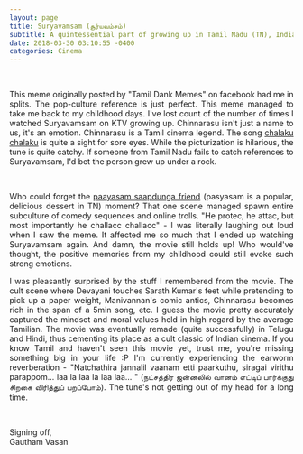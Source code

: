 ```yaml
---
layout: page
title: Suryavamsam (சூர்யவம்சம்)
subtitle: A quintessential part of growing up in Tamil Nadu (TN), India during the 90s
date: 2018-03-30 03:10:55 -0400
categories: Cinema
---
```


<div class="row uniform">
<div class="4u 12u$(medium)">
</div>
	<div class="4u 12u$(medium)">
        <span class="image main"><img src="{{site.url}}/assets/images/suryavamsam_meme.jpg" alt="" /></span>
</div>
<div class="4u 12u$(medium)">
</div>
</div>

<br>

<p align="justify"> This meme originally posted by "Tamil Dank Memes" on facebook had me in splits. The pop-culture reference is just perfect. This meme managed to take me back to my childhood days. I've lost count of the number of times I watched Suryavamsam on KTV growing up. Chinnarasu isn't just a name to us, it's an emotion. Chinnarasu is a Tamil cinema legend. The song <a href="https://www.youtube.com/watch?v=Ua4M8eXvA8Q&list=PL5kUFxiq6T__rZwzdHs1GdPogcUYOMIzH&index=1&t=0s">chalaku chalaku</a> is quite a sight for sore eyes. While the picturization is hilarious, the tune is quite catchy. If someone from Tamil Nadu fails to catch references to Suryavamsam, I'd bet the person grew up under a rock. </p>

<div class="row uniform">
<div class="4u 12u$(medium)">
</div>
	<div class="4u 12u$(medium)">
        <span class="image main"><img src="{{site.url}}/assets/images/payasam_suryavamsam.jpg" alt="" /></span>
</div>
<div class="4u 12u$(medium)">
</div>
</div>

<br>

<p align="justify">Who could forget the <a href="https://www.youtube.com/watch?v=l2ru1sp89Yg">paayasam saapdunga friend</a> (pasyasam is a popular, delicious dessert in TN) moment? That one scene managed spawn entire subculture of comedy sequences and online trolls. "He protec, he attac, but most importantly he challacc challacc" - I was literally laughing out loud when I saw the meme. It affected me so much that I ended up watching Suryavamsam again. And damn, the movie still holds up! Who would've thought, the positive memories from my childhood could still evoke such strong emotions. </p>

<p align="justify">I was pleasantly surprised by the stuff I remembered from the movie. The cult scene where Devayani touches Sarath Kumar's feet while pretending to pick up a paper weight, Manivannan's comic antics, Chinnarasu becomes rich in the span of a 5min song, etc. I guess the movie pretty accurately captured the mindset and moral values held in high regard by the average Tamilian. The movie was eventually remade (quite successfully) in Telugu and Hindi, thus cementing its place as a cult classic of Indian cinema. If you know Tamil and haven't seen this movie yet, trust me, you're missing something big in your life :P I'm currently experiencing the earworm reverberation - "Natchathira jannalil vaanam etti paarkuthu, siragai virithu parappom... laa la laa la laa laa... " (நட்சத்திர ஜன்னலில் வானம் எட்டிப் பார்க்குது சிறகை விரித்துப் பறப்போம்). The tune's not getting out of my head for a long time. </p>
<p><br></p>


<p> Signing off, <br>
Gautham Vasan  </p>                     
